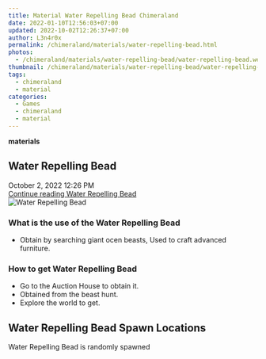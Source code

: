 ```yaml
---
title: Material Water Repelling Bead Chimeraland
date: 2022-01-10T12:56:03+07:00
updated: 2022-10-02T12:26:37+07:00
author: L3n4r0x
permalink: /chimeraland/materials/water-repelling-bead.html
photos:
  - /chimeraland/materials/water-repelling-bead/water-repelling-bead.webp
thumbnail: /chimeraland/materials/water-repelling-bead/water-repelling-bead.webp
tags:
  - chimeraland
  - material
categories:
  - Games
  - chimeraland
  - material
---
```


<section id="bootstrap-wrapper">
  <link
    rel="stylesheet"
    href="https://rawcdn.githack.com/dimaslanjaka/Web-Manajemen/870a349/css/bootstrap-5-3-0-alpha3-wrapper.css"
  />
  <div
    class="row g-0 border rounded overflow-hidden flex-md-row mb-4 shadow-sm position-relative"
  >
    <div class="col p-4 d-flex flex-column position-static">
      <strong class="d-inline-block mb-2 text-success">materials</strong>
      <h2 class="mb-0">Water Repelling Bead</h2>
      <div class="mb-1 text-muted">October 2, 2022 12:26 PM</div>
      <a
        href="/chimeraland/materials/water-repelling-bead.html"
        class="stretched-link d-none text-primary"
        >Continue reading Water Repelling Bead</a
      >
    </div>
    <div class="col-auto d-none d-lg-block">
      <img
        src="/chimeraland/materials/water-repelling-bead/water-repelling-bead.webp"
        alt="Water Repelling Bead"
      />
    </div>
  </div>
  <div class="row">
    <div class="col-lg-6 col-12 mb-2">
      <div class="card bg-dark text-light">
        <div class="card-body">
          <h3 class="card-title">
            What is the use of the Water Repelling Bead
          </h3>
          <div class="card-text">
            <ul>
              <li>
                Obtain by searching giant ocen beasts, Used to craft advanced
                furniture.
              </li>
            </ul>
          </div>
        </div>
      </div>
    </div>
    <div class="col-lg-6 col-12 mb-2">
      <div class="card bg-dark text-light">
        <div class="card-body">
          <h3 class="card-title">How to get Water Repelling Bead</h3>
          <div class="card-text">
            <ul>
              <li>Go to the Auction House to obtain it.</li>
              <li>Obtained from the beast hunt.</li>
              <li>Explore the world to get.</li>
            </ul>
          </div>
        </div>
      </div>
    </div>
    <div class="col-12 mb-2">
      <h2>Water Repelling Bead Spawn Locations</h2>
      <p>Water Repelling Bead is randomly spawned</p>
    </div>
  </div>
</section>